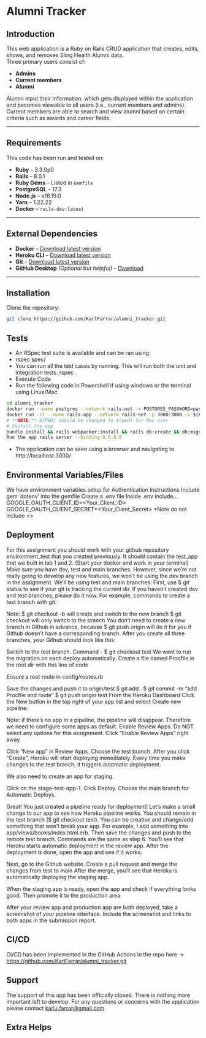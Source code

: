 # Alumni Tracker

## Introduction
This web application is a Ruby on Rails CRUD application that creates, edits, shows, and removes Sling Health Alumni data.  
Three primary users consist of:
- **Admins**
- **Current members**
- **Alumni**  

Alumni input their information, which gets displayed within the application and becomes viewable to all users (i.e., current members and admins). Current members are able to search and view alumni based on certain criteria such as awards and career fields.

---

## Requirements
This code has been run and tested on:
- **Ruby** – 3.3.0p0  
- **Rails** – 8.0.1  
- **Ruby Gems** – Listed in `Gemfile`  
- **PostgreSQL** – 17.3  
- **Node.js** – v18.19.0  
- **Yarn** – 1.22.22  
- **Docker** – `rails-dev:latest`  

---

## External Dependencies
- **Docker** – [Download latest version](https://www.docker.com/products/docker-desktop)  
- **Heroku CLI** – [Download latest version](https://devcenter.heroku.com/articles/heroku-cli)  
- **Git** – [Download latest version](https://git-scm.com/book/en/v2/Getting-Started-Installing-Git)  
- **GitHub Desktop** *(Optional but helpful)* – [Download](https://desktop.github.com/)  

---

## Installation
Clone the repository:
```bash
git clone https://github.com/KarlFarrar/alumni_tracker.git
```

## Tests
- An RSpec test suite is available and can be ran using:
- rspec spec/
- You can run all the test cases by running. This will run both the unit and integration tests. rspec .
- Execute Code
- Run the following code in Powershell if using windows or the terminal using Linux/Mac
```bash
cd alumni_tracker
docker run --name postgres --network rails-net -e POSTGRES_PASSWORD=password -e POSTGRES_USER=postgres -d postgres:latest
docker run -it --name rails-app --network rails-net -p 3000:3000 -v ${PWD}:/app rails-dev bash
# **NOTE:** ${PWD} should be changed to $(pwd) for Mac user
# Install the app
bundle install && rails webpacker:install && rails db:create && db:migrate
Run the app rails server --binding:0.0.0.0
```
- The application can be seen using a browser and navigating to http://localhost:3000/



## Environmental Variables/Files
We have environment variables setup for Authentication
Instructions
Include gem ‘dotenv’ into the gemfile 
Create a .env file 
Inside .env include…
GOOGLE_OAUTH_CLIENT_ID=<Your_Client_ID>
GOOGLE_OAUTH_CLIENT_SECRET=<Your_Client_Secret>
*Note do not include <>

## Deployment
For this assignment you should work with your github repository environment_test that you created previously. It should contain the test_app that we built in lab 1 and 2.
(Start your docker and work in your terminal) Make sure you have dev, test and main branches. However, since we’re not really going to develop any new features, we won’t be using the dev branch in the assignment. We’ll be using test and main branches. First, use $ git status to see if your git is tracking the current dir. If you haven’t created dev and test branches, please do it now. For example, commands to create a test branch with git:

Note: $ git checkout -b <branch> will create and switch to the new branch $ git checkout <branch> will only switch to the branch You don’t need to create a new branch in Github in advance, because $ git push origin <branch> will do it for you if Github doesn’t have a corresponding branch.
After you create all three branches, your Github should look like this:

Switch to the test branch. Command - $ git checkout test
We want to run the migration on each deploy automatically. Create a file named Procfile in the root dir with this line of code

Ensure a root route in config/routes.rb

Save the changes and push it to origin/test $ git add . $ git commit -m “add Procfile and route” $ git push origin test
From the Heroku Dashboard Click the New button in the top right of your app list and select Create new pipeline:

Note: if there’s no app in a pipeline, the pipeline will disappear. Therefore we need to configure some apps as default.
Enable Review Apps. Do NOT select any options for this assignment. Click “Enable Review Apps” right away.

Click “New app” in Review Apps. Choose the test branch. After you click “Create”, Heroku will start deploying immediately. Every time you make changes to the test branch, it triggers automatic deployment.

We also need to create an app for staging.

Click on the stage-test-app-1. Click Deploy. Choose the main branch for Automatic Deploys.

Great! You just created a pipeline ready for deployment!
Let’s make a small change to our app to see how Heroku pipeline works. You should remain in the test branch ($ git checkout test). You can be creative and change/add something that won’t break your app. For example, I add something into app/views/books/index.html.erb. Then save the changes and push to the remote test branch. Commands are the same as step 6. You’ll see that Heroku starts automatic deployment in the review app. After the deployment is done, open the app and see if it works.

Next, go to the Github website. Create a pull request and merge the changes from test to main
After the merge, you’ll see that Heroku is automatically deploying the staging app.

When the staging app is ready, open the app and check if everything looks good. Then promote it to the production area.

After your review app and production app are both deployed, take a screenshot of your pipeline interface. Include the screenshot and links to both apps in the submission report.

## CI/CD
CI/CD has been implemented in the GitHub Actions in the repo here -> https://github.com/KarlFarrar/alumni_tracker.git
## Support
The support of this app has been officially closed. There is nothing more important left to develop. For any questions or concerns with the application please contact karl.j.farrar@gmail.com
## Extra Helps

